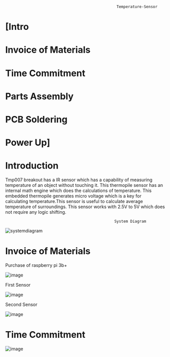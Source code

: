                                                      Temperature-Sensor
                                                      
                                                      
# [Intro
# Invoice of Materials
# Time Commitment
# Parts Assembly
# PCB Soldering
# Power Up]


# Introduction


Tmp007 breakout has a IR sensor which has a capability of measuring temperature of an object without touching it. This thermopile sensor has an internal math engine which does the calculations of temperature. This embedded thermopile generates micro voltage which is a key for calculating temperature.This sensor is useful to calculate average temperature of surroundings. This sensor works with 2.5V to 5V which does not require any logic shifting.

                                                    System Diagram

![systemdiagram](https://user-images.githubusercontent.com/42980862/49387349-a8897f00-f6ef-11e8-98d7-0a632340927b.PNG)


# Invoice of Materials

Purchase of raspberry pi 3b+

![image](https://user-images.githubusercontent.com/42980862/49388496-0fa83300-f6f2-11e8-95a2-be37b8899de8.png)


First Sensor


![image](https://user-images.githubusercontent.com/42980862/49388602-45e5b280-f6f2-11e8-828f-662df6308c8c.png)


Second Sensor


![image](https://user-images.githubusercontent.com/42980862/49388571-35cdd300-f6f2-11e8-9137-047c14d6517d.png)


# Time Commitment



![image](https://user-images.githubusercontent.com/42980862/49388670-74fc2400-f6f2-11e8-93a5-1b9dcac88cc5.png)
 




